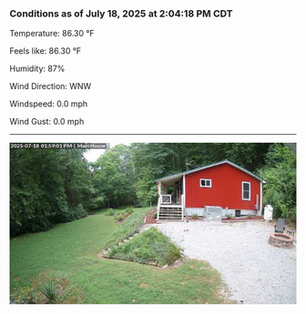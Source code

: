 ### Conditions as of July 18, 2025 at 2:04:18 PM CDT 

Temperature: 86.30 &deg;F

Feels like: 86.30 &deg;F

Humidity: 87%

Wind Direction: WNW

Windspeed: 0.0 mph

Wind Gust: 0.0 mph

---

<img src="./images/latest.jpeg"/>

